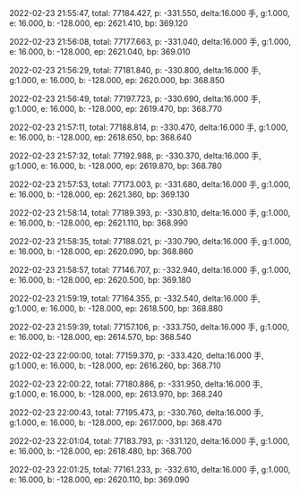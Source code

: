 2022-02-23 21:55:47, total: 77184.427, p: -331.550, delta:16.000 手, g:1.000, e: 16.000, b: -128.000, ep: 2621.410, bp: 369.120

2022-02-23 21:56:08, total: 77177.663, p: -331.040, delta:16.000 手, g:1.000, e: 16.000, b: -128.000, ep: 2621.040, bp: 369.010

2022-02-23 21:56:29, total: 77181.840, p: -330.800, delta:16.000 手, g:1.000, e: 16.000, b: -128.000, ep: 2620.000, bp: 368.850

2022-02-23 21:56:49, total: 77197.723, p: -330.690, delta:16.000 手, g:1.000, e: 16.000, b: -128.000, ep: 2619.470, bp: 368.770

2022-02-23 21:57:11, total: 77188.814, p: -330.470, delta:16.000 手, g:1.000, e: 16.000, b: -128.000, ep: 2618.650, bp: 368.640

2022-02-23 21:57:32, total: 77192.988, p: -330.370, delta:16.000 手, g:1.000, e: 16.000, b: -128.000, ep: 2619.870, bp: 368.780

2022-02-23 21:57:53, total: 77173.003, p: -331.680, delta:16.000 手, g:1.000, e: 16.000, b: -128.000, ep: 2621.360, bp: 369.130

2022-02-23 21:58:14, total: 77189.393, p: -330.810, delta:16.000 手, g:1.000, e: 16.000, b: -128.000, ep: 2621.110, bp: 368.990

2022-02-23 21:58:35, total: 77188.021, p: -330.790, delta:16.000 手, g:1.000, e: 16.000, b: -128.000, ep: 2620.090, bp: 368.860

2022-02-23 21:58:57, total: 77146.707, p: -332.940, delta:16.000 手, g:1.000, e: 16.000, b: -128.000, ep: 2620.500, bp: 369.180

2022-02-23 21:59:19, total: 77164.355, p: -332.540, delta:16.000 手, g:1.000, e: 16.000, b: -128.000, ep: 2618.500, bp: 368.880

2022-02-23 21:59:39, total: 77157.106, p: -333.750, delta:16.000 手, g:1.000, e: 16.000, b: -128.000, ep: 2614.570, bp: 368.540

2022-02-23 22:00:00, total: 77159.370, p: -333.420, delta:16.000 手, g:1.000, e: 16.000, b: -128.000, ep: 2616.260, bp: 368.710

2022-02-23 22:00:22, total: 77180.886, p: -331.950, delta:16.000 手, g:1.000, e: 16.000, b: -128.000, ep: 2613.970, bp: 368.240

2022-02-23 22:00:43, total: 77195.473, p: -330.760, delta:16.000 手, g:1.000, e: 16.000, b: -128.000, ep: 2617.000, bp: 368.470

2022-02-23 22:01:04, total: 77183.793, p: -331.120, delta:16.000 手, g:1.000, e: 16.000, b: -128.000, ep: 2618.480, bp: 368.700

2022-02-23 22:01:25, total: 77161.233, p: -332.610, delta:16.000 手, g:1.000, e: 16.000, b: -128.000, ep: 2620.110, bp: 369.090